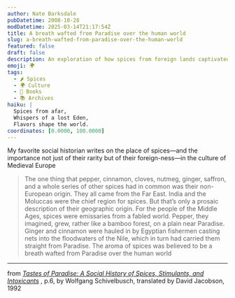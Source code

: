 ```yaml
---
author: Nate Barksdale
pubDatetime: 2008-10-28
modDatetime: 2025-03-14T21:17:54Z
title: A breath wafted from Paradise over the human world
slug: a-breath-wafted-from-paradise-over-the-human-world
featured: false
draft: false
description: An exploration of how spices from foreign lands captivated the imagination of Medieval Europeans.
emoji: 🌍
tags:
  - 🌶️ Spices
  - 🌍 Culture
  - 📖 Books
  - 📚 Archives
haiku: |
  Spices from afar,  
  Whispers of a lost Eden,  
  Flavors shape the world.
coordinates: [0.0000, 100.0000]
---
```


My favorite social historian writes on the place of spices—and the importance not just of their rarity but of their foreign-ness—in the culture of Medieval Europe

> The one thing that pepper, cinnamon, cloves, nutmeg, ginger, saffron, and a whole series of other spices had in common was their non-European origin. They all came from the Far East. India and the Moluccas were the chief region for spices. But that’s only a prosaic description of their geographic origin. For the people of the Middle Ages, spices were emissaries from a fabled world. Pepper, they imagined, grew, rather like a bamboo forest, on a plain near Paradise. Ginger and cinnamon were hauled in by Egyptian fishermen casting nets into the floodwaters of the Nile, which in turn had carried them straight from Paradise. The aroma of spices was believed to be a breath wafted from Paradise over the human world

---

from _[Tastes of Paradise: A Social History of Spices, Stimulants, and Intoxicants](http://books.google.com/books?id=Ka--zm27PogC&q=schivelbusch+tastes+of+paradise&dq=schivelbusch+tastes+of+paradise&ei=q3kHSfLqKKDitQP3rOHrCA&client=firefox-a&pgis=1)_ , p.6, by Wolfgang Schivelbusch, translated by David Jacobson, 1992
